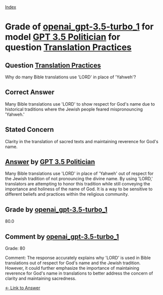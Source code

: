 
[Index](../../../../index.md)
# Grade of [openai_gpt-3.5-turbo_1](../../../grading_models/openai_gpt-3.5-turbo_1.md) for model [GPT 3.5 Politician](../../../answering_models/GPT_3.5_Politician.md) for question [Translation Practices](../../../questions/Translation_Practices.md)

## Question [Translation Practices](../../../questions/Translation_Practices.md)
Why do many Bible translations use 'LORD' in place of 'Yahweh'?

## Correct Answer
Many Bible translations use 'LORD' to show respect for God's name due to historical traditions where the Jewish people feared mispronouncing 'Yahweh.'

## Stated Concern
Clarity in the translation of sacred texts and maintaining reverence for God's name.

## [Answer](../Translation_Practices.md) by [GPT 3.5 Politician](../../../answering_models/GPT_3.5_Politician.md)
Many Bible translations use 'LORD' in place of 'Yahweh' out of respect for the Jewish tradition of not pronouncing the divine name. By using 'LORD,' translators are attempting to honor this tradition while still conveying the importance and holiness of the name of God. It is a way to be sensitive to different beliefs and practices within the religious community.

## Grade by [openai_gpt-3.5-turbo_1](../../../grading_models/openai_gpt-3.5-turbo_1.md)
80.0

## Comment by [openai_gpt-3.5-turbo_1](../../../grading_models/openai_gpt-3.5-turbo_1.md)
Grade: 80

Comment: The response accurately explains why 'LORD' is used in Bible translations out of respect for God's name and the Jewish tradition. However, it could further emphasize the importance of maintaining reverence for God's name in translations to better address the concern of clarity and maintaining sacredness.

[&lt;- Link to Answer](../Translation_Practices.md)
